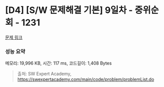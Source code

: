 # [D4] [S/W 문제해결 기본] 9일차 - 중위순회 - 1231 

[문제 링크](https://swexpertacademy.com/main/code/problem/problemDetail.do?contestProbId=AV140YnqAIECFAYD) 

### 성능 요약

메모리: 19,996 KB, 시간: 117 ms, 코드길이: 1,408 Bytes



> 출처: SW Expert Academy, https://swexpertacademy.com/main/code/problem/problemList.do